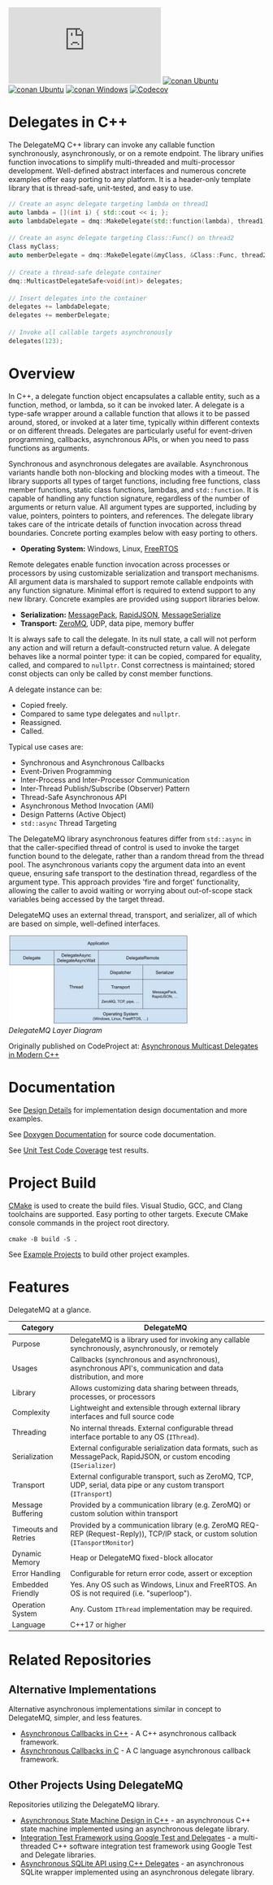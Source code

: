![License MIT](https://img.shields.io/github/license/BehaviorTree/BehaviorTree.CPP?color=blue)
[![conan Ubuntu](https://github.com/endurodave/DelegateMQ/actions/workflows/cmake_ubuntu.yml/badge.svg)](https://github.com/endurodave/DelegateMQ/actions/workflows/cmake_ubuntu.yml)
[![conan Ubuntu](https://github.com/endurodave/DelegateMQ/actions/workflows/cmake_clang.yml/badge.svg)](https://github.com/endurodave/DelegateMQ/actions/workflows/cmake_clang.yml)
[![conan Windows](https://github.com/endurodave/DelegateMQ/actions/workflows/cmake_windows.yml/badge.svg)](https://github.com/endurodave/DelegateMQ/actions/workflows/cmake_windows.yml)
[![Codecov](https://codecov.io/gh/endurodave/DelegateMQ/branch/master/graph/badge.svg)](https://app.codecov.io/gh/endurodave/DelegateMQ)

# Delegates in C++

The DelegateMQ C++ library can invoke any callable function synchronously, asynchronously, or on a remote endpoint. The library unifies function invocations to simplify multi-threaded and multi-processor development. Well-defined abstract interfaces and numerous concrete examples offer easy porting to any platform. It is a header-only template library that is thread-safe, unit-tested, and easy to use.

```cpp
// Create an async delegate targeting lambda on thread1
auto lambda = [](int i) { std::cout << i; };
auto lambdaDelegate = dmq::MakeDelegate(std::function(lambda), thread1);

// Create an async delegate targeting Class::Func() on thread2
Class myClass;
auto memberDelegate = dmq::MakeDelegate(&myClass, &Class::Func, thread2);

// Create a thread-safe delegate container
dmq::MulticastDelegateSafe<void(int)> delegates;

// Insert delegates into the container 
delegates += lambdaDelegate;
delegates += memberDelegate;

// Invoke all callable targets asynchronously 
delegates(123);
```

# Overview

In C++, a delegate function object encapsulates a callable entity, such as a function, method, or lambda, so it can be invoked later. A delegate is a type-safe wrapper around a callable function that allows it to be passed around, stored, or invoked at a later time, typically within different contexts or on different threads. Delegates are particularly useful for event-driven programming, callbacks, asynchronous APIs, or when you need to pass functions as arguments.

Synchronous and asynchronous delegates are available. Asynchronous variants handle both non-blocking and blocking modes with a timeout. The library supports all types of target functions, including free functions, class member functions, static class functions, lambdas, and `std::function`. It is capable of handling any function signature, regardless of the number of arguments or return value. All argument types are supported, including by value, pointers, pointers to pointers, and references. The delegate library takes care of the intricate details of function invocation across thread boundaries. Concrete porting examples below with easy porting to others.

* **Operating System:** Windows, Linux, [FreeRTOS](https://github.com/FreeRTOS/FreeRTOS)

Remote delegates enable function invocation across processes or processors by using customizable serialization and transport mechanisms. All argument data is marshaled to support remote callable endpoints with any function signature. Minimal effort is required to extend support to any new library. Concrete examples are provided using support libraries below. 

* **Serialization:** [MessagePack](https://msgpack.org/index.html), [RapidJSON](https://github.com/Tencent/rapidjson), [MessageSerialize](https://github.com/endurodave/MessageSerialize)
* **Transport:** [ZeroMQ](https://zeromq.org/), UDP, data pipe, memory buffer
 
It is always safe to call the delegate. In its null state, a call will not perform any action and will return a default-constructed return value. A delegate behaves like a normal pointer type: it can be copied, compared for equality, called, and compared to `nullptr`. Const correctness is maintained; stored const objects can only be called by const member functions.

 A delegate instance can be:

 * Copied freely.
 * Compared to same type delegates and `nullptr`.
 * Reassigned.
 * Called.
 
Typical use cases are:

* Synchronous and Asynchronous Callbacks
* Event-Driven Programming
* Inter-Process and Inter-Processor Communication 
* Inter-Thread Publish/Subscribe (Observer) Pattern
* Thread-Safe Asynchronous API
* Asynchronous Method Invocation (AMI) 
* Design Patterns (Active Object)
* `std::async` Thread Targeting

The DelegateMQ library asynchronous features differ from `std::async` in that the caller-specified thread of control is used to invoke the target function bound to the delegate, rather than a random thread from the thread pool. The asynchronous variants copy the argument data into an event queue, ensuring safe transport to the destination thread, regardless of the argument type. This approach provides 'fire and forget' functionality, allowing the caller to avoid waiting or worrying about out-of-scope stack variables being accessed by the target thread.

DelegateMQ uses an external thread, transport, and serializer, all of which are based on simple, well-defined interfaces.

<img src="docs/LayerDiagram.jpg" alt="DelegateMQ Layer Diagram" style="width:70%;"><br>
*DelegateMQ Layer Diagram*


Originally published on CodeProject at: <a href="https://www.codeproject.com/Articles/5277036/Asynchronous-Multicast-Delegates-in-Modern-Cpluspl">Asynchronous Multicast Delegates in Modern C++</a>

# Documentation

 See [Design Details](docs/DETAILS.md) for implementation design documentation and more examples.

 See [Doxygen Documentation](https://endurodave.github.io/DelegateMQ/html/index.html) for source code documentation. 

 See [Unit Test Code Coverage](https://app.codecov.io/gh/endurodave/DelegateMQ) test results.

# Project Build

<a href="https://www.cmake.org">CMake</a> is used to create the build files. Visual Studio, GCC, and Clang toolchains are supported. Easy porting to other targets. Execute CMake console commands in the project root directory. 

`cmake -B build -S .`

See [Example Projects](docs/DETAILS.md#example-projects) to build other project examples.

# Features

DelegateMQ at a glance. 

| Category | DelegateMQ |
| --- | --- |
| Purpose | DelegateMQ is a library used for invoking any callable synchronously, asynchronously, or remotely |
| Usages | Callbacks (synchronous and asynchronous), asynchronous API's, communication and data distribution, and more |
| Library | Allows customizing data sharing between threads, processes, or processors |
| Complexity | Lightweight and extensible through external library interfaces and full source code |
| Threading | No internal threads. External configurable thread interface portable to any OS (`IThread`). |
| Serialization | External configurable serialization data formats, such as MessagePack, RapidJSON, or custom encoding (`ISerializer`) |
| Transport | External configurable transport, such as ZeroMQ, TCP, UDP, serial, data pipe or any custom transport (`ITransport`)  |
| Message Buffering | Provided by a communication library (e.g. ZeroMQ) or custom solution within transport |
| Timeouts and Retries | Provided by a communication library (e.g. ZeroMQ REQ-REP (Request-Reply)), TCP/IP stack, or custom solution (`ITansportMonitor`) |
| Dynamic Memory | Heap or DelegateMQ fixed-block allocator |
| Error Handling | Configurable for return error code, assert or exception |
| Embedded Friendly | Yes. Any OS such as Windows, Linux and FreeRTOS. An OS is not required (i.e. "superloop"). |
| Operation System | Any. Custom `IThread` implementation may be required. |
| Language | C++17 or higher |

# Related Repositories

## Alternative Implementations

Alternative asynchronous implementations similar in concept to DelegateMQ, simpler, and less features.

* <a href="https://github.com/endurodave/AsyncCallback">Asynchronous Callbacks in C++</a> - A C++ asynchronous callback framework.
* <a href="https://github.com/endurodave/C_AsyncCallback">Asynchronous Callbacks in C</a> - A C language asynchronous callback framework.

## Other Projects Using DelegateMQ

Repositories utilizing the DelegateMQ library.

* <a href="https://github.com/endurodave/AsyncStateMachine">Asynchronous State Machine Design in C++</a> - an asynchronous C++ state machine implemented using an asynchronous delegate library.
* <a href="https://github.com/endurodave/IntegrationTestFramework">Integration Test Framework using Google Test and Delegates</a> - a multi-threaded C++ software integration test framework using Google Test and Delegate libraries.
* <a href="https://github.com/endurodave/Async-SQLite">Asynchronous SQLite API using C++ Delegates</a> - an asynchronous SQLite wrapper implemented using an asynchronous delegate library.







